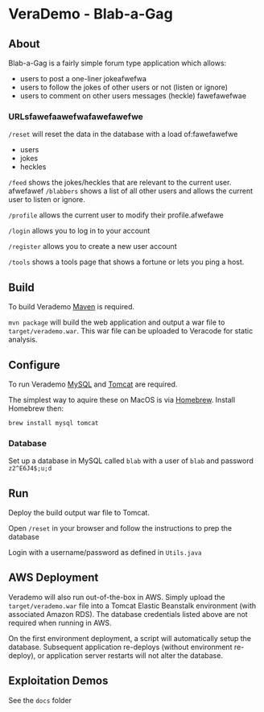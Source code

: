# VeraDemo - Blab-a-Gag

## About

Blab-a-Gag is a fairly simple forum type application which allows:
 - users to post a one-liner jokeafwefwa
 - users to follow the jokes of other users or not (listen or ignore)
 - users to comment on other users messages (heckle)
 fawefawefwae
### URLsfawefaawefwafawefawefwe

`/reset` will reset the data in the database with a load of:fawefawefwe
 - users
 - jokes
 - heckles
  
`/feed` shows the jokes/heckles that are relevant to the current user.
afwefawef
`/blabbers` shows a list of all other users and allows the current user to listen or ignore.

`/profile` allows the current user to modify their profile.afwefawe

`/login` allows you to log in to your account

`/register` allows you to create a new user account

`/tools` shows a tools page that shows a fortune or lets you ping a host.


## Build

To build Verademo [Maven](https://maven.apache.org) is required.

`mvn package` will build the web application and output a war file to `target/verademo.war`. This war file can be uploaded to Veracode for static analysis.

## Configure

To run Verademo [MySQL](https://www.mysql.com/) and [Tomcat](https://tomcat.apache.org/) are required.

The simplest way to aquire these on MacOS is via [Homebrew](http://brew.sh/). Install Homebrew then:

    brew install mysql tomcat

### Database

Set up a database in MySQL called `blab` with a user of `blab` and password `z2^E6J4$;u;d`
 
## Run

Deploy the build output war file to Tomcat.

Open `/reset` in your browser and follow the instructions to prep the database

Login with a username/password as defined in `Utils.java`

## AWS Deployment

Verademo will also run out-of-the-box in AWS. Simply upload the `target/verademo.war` file into a Tomcat Elastic Beanstalk environment (with associated Amazon RDS). The database credentials listed above are not required when running in AWS.

On the first environment deployment, a script will automatically setup the database. Subsequent application re-deploys (without environment re-deploy), or application server restarts will not alter the database.

## Exploitation Demos

See the `docs` folder
